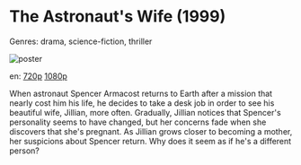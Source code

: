 # The Astronaut's Wife (1999)

Genres: drama, science-fiction, thriller

![poster](http://image.tmdb.org/t/p/w500/2zm3a3453aWN078Qd6nIQngbEkM.jpg)

en:
  [720p](magnet:?xt=urn:btih:8769158CFDC18ADD8155E90ECFC5052090739132&tr=udp://glotorrents.pw:6969/announce&tr=udp://tracker.opentrackr.org:1337/announce&tr=udp://torrent.gresille.org:80/announce&tr=udp://tracker.openbittorrent.com:80&tr=udp://tracker.coppersurfer.tk:6969&tr=udp://tracker.leechers-paradise.org:6969&tr=udp://p4p.arenabg.ch:1337&tr=udp://tracker.internetwarriors.net:1337)
  [1080p](magnet:?xt=urn:btih:AB9A6776A3A90C40191E4DC10C31DD8E69ACE57E&tr=udp://glotorrents.pw:6969/announce&tr=udp://tracker.opentrackr.org:1337/announce&tr=udp://torrent.gresille.org:80/announce&tr=udp://tracker.openbittorrent.com:80&tr=udp://tracker.coppersurfer.tk:6969&tr=udp://tracker.leechers-paradise.org:6969&tr=udp://p4p.arenabg.ch:1337&tr=udp://tracker.internetwarriors.net:1337)
  


When astronaut Spencer Armacost returns to Earth after a mission that nearly cost him his life, he decides to take a desk job in order to see his beautiful wife, Jillian, more often. Gradually, Jillian notices that Spencer's personality seems to have changed, but her concerns fade when she discovers that she's pregnant. As Jillian grows closer to becoming a mother, her suspicions about Spencer return. Why does it seem as if he's a different person?